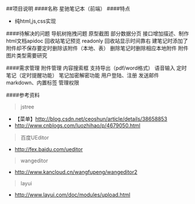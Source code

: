 ##项目说明
####名称
星驰笔记本（前端）
####特点
* 纯html,js,css实现

####待解决的问题
导航树拖拽问题
原型截图
部分数据分页
接口增加描述、制作html文档apidoc
回收站笔记预览 readonly
回收站显示时间靠右
建笔记时添加了附件却不保存要定时删除该附件（本地、表）
删除笔记时删除相应本地附件
附件图片类型需要研究

####需求管理
附件管理
内容搜索框
支持导出（pdf/word格式）
语音输入
定时笔记（定时提醒功能）
笔记加密解密功能
用户登陆、注册
发送邮件
markdown、内置标签
管理权限


####参考资料
> jstree
* 【菜单】http://blog.csdn.net/ceoshun/article/details/38658853
* http://www.cnblogs.com/luozhihao/p/4679050.html
> 百度UEditor
* http://fex.baidu.com/ueditor
> wangeditor
* http://www.kancloud.cn/wangfupeng/wangeditor2
> layui
* http://www.layui.com/doc/modules/upload.html